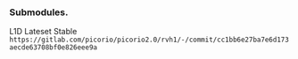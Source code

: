 ### Submodules.

L1D Lateset Stable
`https://gitlab.com/picorio/picorio2.0/rvh1/-/commit/cc1bb6e27ba7e6d173aecde63708bf0e826eee9a`